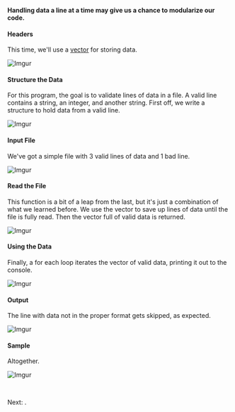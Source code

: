 **Handling data a line at a time may give us a chance to modularize our code.**

#### Headers
This time, we'll use a [vector](http://www.cplusplus.com/reference/vector/vector/) for storing data.

![Imgur](https://i.imgur.com/mY7q1uj.png)

#### Structure the Data
For this program, the goal is to validate lines of data in a file. A valid line contains a string, an integer, and another string. First off, we write a structure to hold data from a valid line.

![Imgur](https://i.imgur.com/IInqp1l.png)

#### Input File
We've got a simple file with 3 valid lines of data and 1 bad line.

![Imgur](https://i.imgur.com/TDLcuKB.png)

#### Read the File
This function is a bit of a leap from the last, but it's just a combination of what we learned before. We use the vector to save up lines of data until the file is fully read. Then the vector full of valid data is returned.

![Imgur](https://i.imgur.com/7u4cuje.png)

#### Using the Data
Finally, a for each loop iterates the vector of valid data, printing it out to the console.

![Imgur](https://i.imgur.com/ktkbM2T.png)

#### Output
The line with data not in the proper format gets skipped, as expected.

![Imgur](https://i.imgur.com/nPwuQJA.png)

#### Sample
Altogether.

![Imgur](https://i.imgur.com/FwJW2RU.png)

<br>

Next: .

